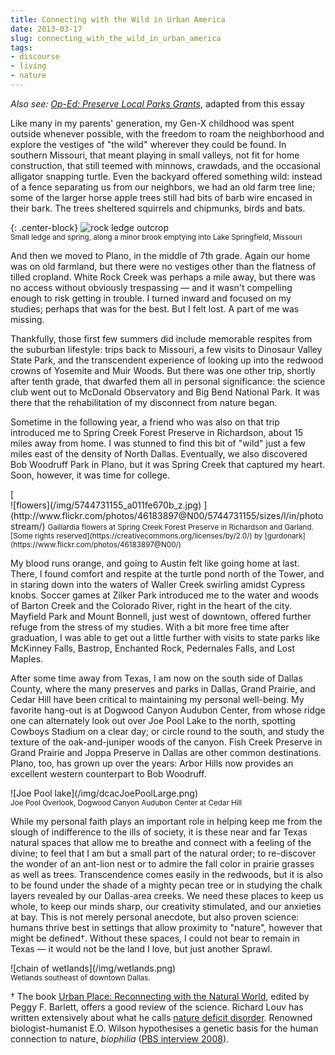 ```yaml
---
title: Connecting with the Wild in Urban America
date: 2013-03-17
slug: connecting_with_the_wild_in_urban_america
tags:
- discourse
- living
- nature
---
```


_Also see: [Op-Ed: Preserve
Local Parks Grants](/archive/2013/03/17/op-ed_preserve_local_parks_grants/)_, adapted from this essay

Like many in my parents' generation, my Gen-X childhood was spent outside
whenever possible, with the freedom to roam the neighborhood and explore the
vestiges of "the wild" wherever they could be found. In southern Missouri, that
meant playing in small valleys, not fit for home construction, that still teemed
with minnows, crawdads, and the occasional alligator snapping turtle. Even the
backyard offered something wild: instead of a fence separating us from our
neighbors, we had an old farm tree line; some of the larger horse apple trees
still had bits of barb wire encased in their bark. The trees sheltered squirrels
and chipmunks, birds and bats.

{: .center-block}
![rock ledge outcrop](/img/springLedgeSpringfieldLarge.png)<br>
<small>Small ledge and spring, along a minor brook emptying into Lake
Springfield, Missouri</small>

And then we moved to Plano, in the middle of 7th grade. Again our home was on
old farmland, but there were no vestiges other than the flatness of tilled
cropland. White Rock Creek was perhaps a mile away, but there was no access
without obviously trespassing &mdash; and it wasn't compelling enough to risk
getting in trouble. I turned inward and focused on my studies; perhaps that was
for the best. But I felt lost. A part of me was missing.

<!-- truncate -->

Thankfully, those first few summers did include memorable respites from the
suburban lifestyle: trips back to Missouri, a few visits to Dinosaur Valley
State Park, and the transcendent experience of looking up into the redwood
crowns of Yosemite and Muir Woods. But there was one other trip, shortly after
tenth grade, that dwarfed them all in personal significance: the science club
went out to McDonald Observatory and Big Bend National Park. It was there that
the rehabilitation of my disconnect from nature began.

Sometime in the following year, a friend who was also on that trip introduced me
to Spring Creek Forest Preserve in Richardson, about 15 miles away from home. I
was stunned to find this bit of "wild" just a few miles east of the density of
North Dallas. Eventually, we also discovered Bob Woodruff Park in Plano, but it
was Spring Creek that captured my heart. Soon, however, it was time for college.

<div class="text--center">
[
</div>
![flowers](/img/5744731155_a011fe670b_z.jpg)
](http://www.flickr.com/photos/46183897@N00/5744731155/sizes/l/in/photostream/) <small> Gaillardia  flowers at Spring Creek Forest Preserve in Richardson
and Garland.<br>[Some rights
reserved](https://creativecommons.org/licenses/by/2.0/) by
[gurdonark](https://www.flickr.com/photos/46183897@N00/) </small>

My blood runs orange, and going to Austin felt like going home at last. There, I
found comfort and respite at the turtle pond north of the Tower, and in staring
down into the waters of Waller Creek swirling amidst Cypress knobs. Soccer games
at Zilker Park introduced me to the water and woods of Barton Creek and the
Colorado River, right in the heart of the city. Mayfield Park and Mount Bonnell,
just west of downtown, offered further refuge from the stress of my studies.
With a bit more free time after graduation, I was able to get out a little
further with visits to state parks like McKinney Falls, Bastrop, Enchanted Rock,
Pedernales Falls, and Lost Maples.

After some time away from Texas, I am now on the south side of Dallas County,
where the many preserves and parks in Dallas, Grand Prairie, and Cedar Hill have
been critical to maintaining my personal well-being. My favorite hang-out is at
Dogwood Canyon Audubon Center, from whose ridge one can alternately look out
over Joe Pool Lake to the north, spotting Cowboys Stadium on a clear day; or
circle round to the south, and study the texture of the oak-and-juniper woods of
the canyon. Fish Creek Preserve in Grand Prairie and Joppa Preserve in Dallas
are other common destinations. Plano, too, has grown up over the years: Arbor
Hills now provides an excellent western counterpart to Bob Woodruff.

<div class="text--center">
![Joe Pool lake](/img/dcacJoePoolLarge.png)<br>
</div>
<small>Joe Pool Overlook, Dogwood Canyon Audubon Center at Cedar Hill</small>

While my personal faith plays an important role in helping keep me from the
slough of indifference to the ills of society, it is these near and far Texas
natural spaces that allow me to breathe and connect with a feeling of the
divine; to feel that I am but a small part of the natural order; to re-discover
the wonder of an ant-lion nest or to admire the fall color in prairie grasses as
well as trees. Transcendence comes easily in the redwoods, but it is also to be
found under the shade of a mighty pecan tree or in studying the chalk layers
revealed by our Dallas-area creeks. We need these places to keep us whole, to
keep our minds sharp, our creativity stimulated, and our anxieties at bay. This
is not merely personal anecdote, but also proven science: humans thrive best in
settings that allow proximity to "nature", however that might be
defined&dagger;. Without these spaces, I could not bear to remain in Texas
&mdash; it would not be the land I love, but just another Sprawl.

<div class="text--center">
![chain of wetlands](/img/wetlands.png)<br>
</div>
<small>Wetlands southeast of downtown Dallas.</small>

&dagger; The book <a href="http://mitpress.mit.edu/books/urban-place">Urban
Place: Reconnecting with the Natural World</a>, edited by Peggy F. Barlett,
offers a good review of the science. Richard Louv has written extensively about
what he calls [nature deficit
disorder](http://en.wikipedia.org/wiki/Nature_deficit_disorder). Renowned biologist-humanist E.O. Wilson hypothesises a genetic
basis for the human connection to nature, _biophilia_ ([PBS
interview 2008](http://www.pbs.org/wgbh/nova/nature/conversation-eo-wilson.html)).

